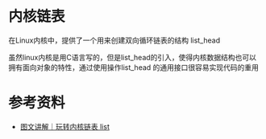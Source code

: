 # 内核链表
在Linux内核中，提供了一个用来创建双向循环链表的结构 list_head

虽然linux内核是用C语言写的，但是list_head的引入，使得内核数据结构也可以拥有面向对象的特性，通过使用操作list_head 的通用接口很容易实现代码的重用
# 参考资料
- [图文讲解｜玩转内核链表 list](https://zhuanlan.zhihu.com/p/450778696)